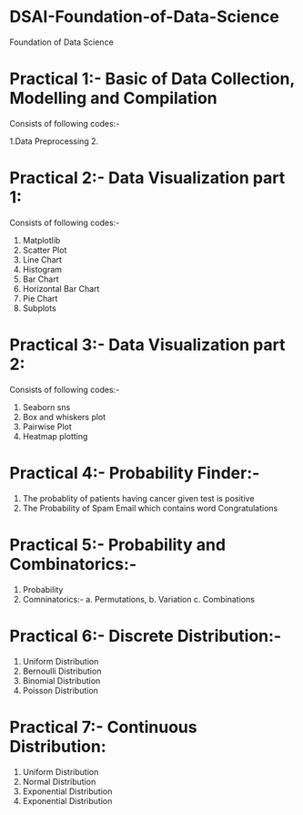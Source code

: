 # DSAI-Foundation-of-Data-Science
Foundation of Data Science



# Practical 1:- Basic of Data Collection, Modelling and Compilation

Consists of following codes:-

1.Data Preprocessing
2. 

# Practical 2:- Data Visualization part 1:
Consists of following codes:-
1. Matplotlib
2. Scatter Plot
3. Line  Chart
4. Histogram
5. Bar Chart
6. Horizontal Bar Chart
7. Pie Chart
8. Subplots


# Practical 3:- Data Visualization part 2:

Consists of following codes:-

1. Seaborn
 sns
2. Box and whiskers plot
3. Pairwise Plot
4. Heatmap plotting


# Practical 4:- Probability Finder:- 
1. The probablity of patients having cancer given test is positive
2. The Probability of Spam Email which contains word Congratulations



# Practical 5:-  Probability and Combinatorics:-
1. Probability
2. Comninatorics:- a. Permutations,
                   b. Variation 
                   c. Combinations



# Practical 6:- Discrete Distribution:-
1. Uniform Distribution
2. Bernoulli Distribution
3. Binomial Distribution
4. Poisson Distribution



# Practical 7:- Continuous Distribution:
1. Uniform Distribution
2. Normal Distribution
3. Exponential Distribution
4. Exponential Distribution
